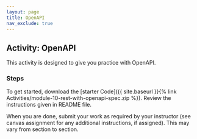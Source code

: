 ```yaml
---
layout: page
title: OpenAPI
nav_exclude: true
---
```


## Activity: OpenAPI

This activity is designed to give you practice with OpenAPI.   

### Steps

To get started, download the [starter Code]({{ site.baseurl }}{% link Activities/module-10-rest-with-openapi-spec.zip %}). Review the instructions given in README file.

When you are done, submit your work as required by your instructor (see canvas assignment for any additional instructions, if assigned).  This may vary from section to section.
